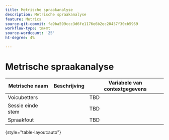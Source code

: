 ```yaml
---
title: Metrische spraakanalyse
description: Metrische spraakanalyse
feature: Metrics
source-git-commit: fa9ba599ccc3d6fe1176e6b2ec20457f30cb5959
workflow-type: tm+mt
source-wordcount: '25'
ht-degree: 4%

---
```


# Metrische spraakanalyse

| Metrische naam | Beschrijving | Variabele van contextgegevens |
| --- | --- | --- |
| Voicubetters | | TBD |
| Sessie einde stem | | TBD |
| Spraakfout | | TBD |

{style="table-layout:auto"}
